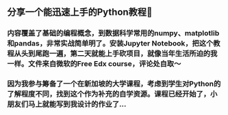 ## 分享一个能迅速上手的Python教程🐎
### 内容覆盖了基础的编程概念，到数据科学常用的numpy、matplotlib和pandas，非常实战简单明了。安装Jupyter Notebook，把这个教程从头到尾跑一遍，第二天就能上手砍项目，就像当年生活所迫的我一样。文件来自微软的Free Edx course，评论处自取～
### 因为我参与筹备了一个在新加坡的大学课程，考虑到学生对Python的了解程度不同，找到这个作为补充的自学资源。课程已经开始了，小朋友们马上就能写到我设计的作业了...
